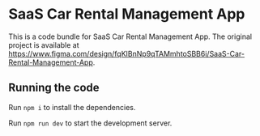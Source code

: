 
  # SaaS Car Rental Management App

  This is a code bundle for SaaS Car Rental Management App. The original project is available at https://www.figma.com/design/fqKIBnNp9qTAMmhtoSBB6i/SaaS-Car-Rental-Management-App.

  ## Running the code

  Run `npm i` to install the dependencies.

  Run `npm run dev` to start the development server.
  